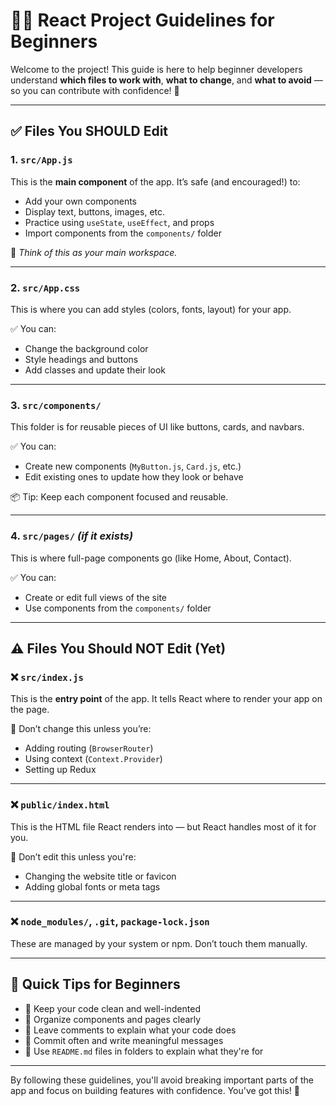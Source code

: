 # 🧑‍💻 React Project Guidelines for Beginners

Welcome to the project! This guide is here to help beginner developers understand **which files to work with**, **what to change**, and **what to avoid** — so you can contribute with confidence! 💪

---

## ✅ Files You SHOULD Edit

### 1. `src/App.js`
This is the **main component** of the app. It’s safe (and encouraged!) to:

- Add your own components
- Display text, buttons, images, etc.
- Practice using `useState`, `useEffect`, and props
- Import components from the `components/` folder

📌 *Think of this as your main workspace.*

---

### 2. `src/App.css`
This is where you can add styles (colors, fonts, layout) for your app.

✅ You can:
- Change the background color
- Style headings and buttons
- Add classes and update their look

---

### 3. `src/components/`
This folder is for reusable pieces of UI like buttons, cards, and navbars.

✅ You can:
- Create new components (`MyButton.js`, `Card.js`, etc.)
- Edit existing ones to update how they look or behave

📦 Tip: Keep each component focused and reusable.

---

### 4. `src/pages/` *(if it exists)*
This is where full-page components go (like Home, About, Contact).

✅ You can:
- Create or edit full views of the site
- Use components from the `components/` folder

---

## ⚠️ Files You Should NOT Edit (Yet)

### ❌ `src/index.js`
This is the **entry point** of the app. It tells React where to render your app on the page.

🚫 Don’t change this unless you’re:
- Adding routing (`BrowserRouter`)
- Using context (`Context.Provider`)
- Setting up Redux

---

### ❌ `public/index.html`
This is the HTML file React renders into — but React handles most of it for you.

🚫 Don’t edit this unless you're:
- Changing the website title or favicon
- Adding global fonts or meta tags

---

### ❌ `node_modules/`, `.git`, `package-lock.json`
These are managed by your system or npm. Don’t touch them manually.

---

## 🧠 Quick Tips for Beginners

- 🧼 Keep your code clean and well-indented
- 📁 Organize components and pages clearly
- 💬 Leave comments to explain what your code does
- 🔄 Commit often and write meaningful messages
- 📄 Use `README.md` files in folders to explain what they're for

---

By following these guidelines, you'll avoid breaking important parts of the app and focus on building features with confidence. You've got this! 🚀
